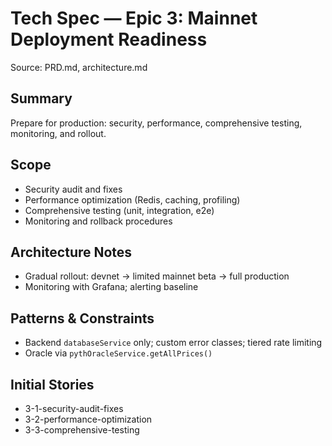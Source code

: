 # Tech Spec — Epic 3: Mainnet Deployment Readiness

Source: PRD.md, architecture.md

## Summary
Prepare for production: security, performance, comprehensive testing, monitoring, and rollout.

## Scope
- Security audit and fixes
- Performance optimization (Redis, caching, profiling)
- Comprehensive testing (unit, integration, e2e)
- Monitoring and rollback procedures

## Architecture Notes
- Gradual rollout: devnet → limited mainnet beta → full production
- Monitoring with Grafana; alerting baseline

## Patterns & Constraints
- Backend `databaseService` only; custom error classes; tiered rate limiting
- Oracle via `pythOracleService.getAllPrices()`

## Initial Stories
- 3-1-security-audit-fixes
- 3-2-performance-optimization
- 3-3-comprehensive-testing
